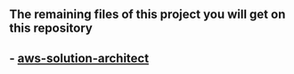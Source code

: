 <!-- @format -->

## The remaining files of this project you will get on this repository

## - [aws-solution-architect](https://hamzazahidulislam@bitbucket.org/hamzazahidulislam/aws-solution-architect.git)
